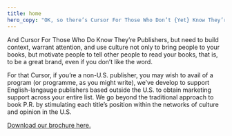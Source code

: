 ```yaml
---
title: home
hero_copy: "OK, so there’s Cursor For Those Who Don’t {Yet} Know They’re Publishers, but need to build context, warrant attention, and use narrative not only to bring people to them, but motivate people to use them, that is, to be a great media company. Like Red Bull. <br /><br />For that Cursor, email [Richard Nash](rnash@rnash.com) and let’s talk."
---
```

And Cursor For Those Who Do Know They’re Publishers, but need to build context, warrant attention, and use culture not only to bring people to your books, but motivate people to tell other people to read your books, that is, to be a great brand, even if you don’t like the word.

For that Cursor, if you’re a non-U.S. publisher, you may wish to avail of a program (or programme, as you might write), we’ve develop to support English-langauge publishers based outside the U.S. to obtain marketing support across your entire list. We go beyond the traditional approach to book P.R. by stimulating each title’s position within the networks of culture and opinion in the U.S.

[Download our brochure here.](/uploads/mind_the_gap.pdf)
